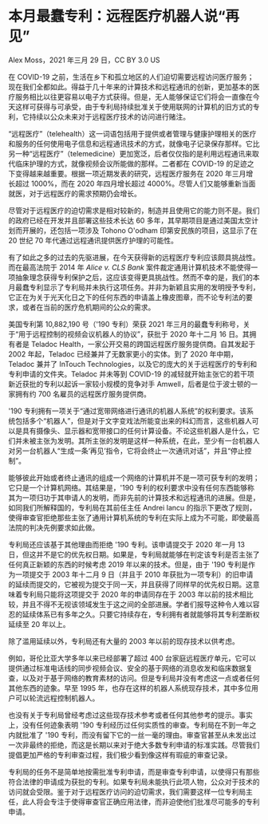 # 本月最蠢专利：远程医疗机器人说“再见”

Alex Moss，2021 年三月 29 日，CC BY 3.0 US

在 COVID-19 之前，生活在乡下和孤立地区的人们迫切需要远程访问医疗服务；现在我们全都如此。得益于几十年来的计算技术和远程通讯的创新，更加基本的医疗服务相比以往更容易以电子方式获得。但是，无人能够保证它们将会一直像在今天这样可获得与可承受，由于专利局持续批准关于使用联网的计算机的旧方式的专利，它持续以公众未来对于远程医疗技术的访问进行赌注。

“远程医疗”（telehealth）这一词语包括用于提供或者管理与健康护理相关的医疗和服务的任何使用电子信息和远程通讯技术的方式，就像电子记录保存那样。它比另一种“远程医疗”（telemedicine）更加宽泛，后者仅仅指的是利用远程通讯来取代临床护理的方式，就像视频会议所能做的那样。二者都在 COVID-19 的足迹之下变得越来越重要。根据一项近期发表的研究，远程医疗服务在 2020 年三月增长超过 1000%，而在 2020 年四月增长超过 4000%。尽管人们又能够重新当面就医，对于远程医疗的需求预期仍会增长。

尽管对于远程医疗的迫切需求是相对较新的，制造并且使用它的能力则不是。我们的政府已经在开发并且部署这些技术长达 60 多年，其早期项目是通过美国太空计划而开展的，还包括一项涉及 Tohono O'odham 印第安民族的项目，这显示了在 20 世纪 70 年代通过远程通讯提供医疗护理的可能性。

有了如此之多的过去的先驱进展，在今天获得新的远程医疗专利应该颇具挑战性。而在最高法院于 2014 年 _Alice v. CLS Bank_ 案件裁定通用计算机技术不能使得一项抽象理念获得专利保护之后，这应该变得更具挑战性。然而不幸的是，我们的本月最蠢专利显示了专利局并未执行这项任务。并非为新颖且实用的发明授予专利，它正在为关于光天化日之下的任何东西的申请盖上橡皮图章，而不论专利法的要求，或者在当前的医疗危机期间的公众的需求。

美国专利第 10,882,190 号（'190 专利）荣获 2021 年三月的最蠢专利称号，关于“用于远程控制的视频会议机器人的协议”，获批于 2020 年十二月 16 日。其拥有者是 Teladoc Health，一家公开交易的跨国远程医疗服务提供商。自其发起于 2002 年起，Teladoc 已经兼并了无数家更小的实体。到了 2020 年中期，Teladoc 兼并了 InTouch Technologies，以及它的庞大的关于远程医疗的专利和专利申请的文件夹。Teladoc 并未等到 COVID-19 的减轻就开始主张它的若干项新近获批的专利以起诉一家较小规模的竞争对手 Amwell，后者是位于波士顿的一家拥有约 700 名雇员的远程医疗服务提供商。

'190 专利拥有一项关于“通过宽带网络进行通讯的机器人系统”的权利要求。该系统包括多个“机器人”，但是对于文字变戏法所能变出来的科幻而言，这些机器人可以是具有摄像头、显示器和宽带接口的任何计算设备。不论这些机器人是什么，它们并未被主张为发明。其所主张的发明是这样一种系统，在此，至少有一台机器人对另一台机器人“生成一条‘再见’指令，它将会终止一次通讯对话”，并且“停止控制”。

能够彼此开始或者终止通讯的组成一个网络的计算机并不是一项可获专利的发明；它只是一个计算机网络。其结果是，'190 专利的权利要求中没有任何东西能够称其为一项归功于其申请人的发明，而非先前的计算技术和远程通讯的进展。但是，如同我们所解释国的，专利局在其前任主任 Andrei Iancu 的指示下更改了规则，使得审查官拒绝那些主张了通用计算机系统的专利在实际上成为不可能，即使最高法院的判决先例要求如此做。

专利局还应该基于其他理由而拒绝 '190 专利。该申请提交于 2020 年一月 13 日，但这并不是它的优先权日期。如果是，专利局就能够在判定该专利是否主张了任何真正新颖的东西的时候考虑 2019 年以来的技术。但是，由于 '190 专利是作为一项提交于 2003 年十二月 9 日（并且于 2010 年获批为一项专利）的旧申请的延续而提交的，它被视为提交于同一天，并且获得了同样早的优先权日期。这意味着专利局只能将这项提交于 2020 年的申请同存在于 2003 年以前的技术相比较，并且不得不无视该领域发生于这之间的全部进展。学者们报导这种令人难以容忍的延续体系已有多年之久。只要它持续存在，专利拥有者就能够将其专利垄断权延续至 20 年以上。

除了滥用延续以外，专利局还有大量的 2003 年以前的现存技术以供考虑。

例如，哥伦比亚大学多年以来已经部署了超过 400 台家庭远程医疗单元，它可以提供通过标准电话线的同步视频会议、安全的基于网络的消息收发和临床数据复查，以及对于基于网络的教育素材的访问。但是专利局并没有考虑这一点或者任何其他东西的迹象。早至 1995 年，也存在这样的机器人系统现存技术，其中多位用户可以轮流远程控制机器人。

也没有关于专利局曾经考虑过这些现存技术参考或者任何其他参考的提示。事实上，没有任何迹象表明 '190 专利经历过任何实质性的审查。专利局在不到一年之内就批准了 '190 专利，而没有留下它的一丝一毫的理由。审查官甚至从未发出过一次非最终的拒绝，而这是长期以来对于绝大多数专利申请的标准实践。尽管我们提倡更加严格的专利审查过程，我们极少看到像这样有瑕疵的审查记录。

专利局的任务不是简单地按需批准专利申请，而是审查专利申请，以使得只有那些符合法律的申请成为获批的专利。如果专利局未能执行此项人物，公众对于技术的访问就会受限。鉴于对于远程医疗访问的迫切需求，我们需要这样一位专利局主任，此人将会专注于使得审查官正确应用法律，而非迫使他们批准尽可能多的专利申请。

